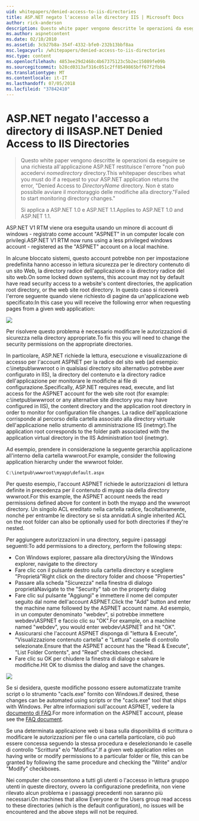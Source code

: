 ```yaml
---
uid: whitepapers/denied-access-to-iis-directories
title: ASP.NET negato l'accesso alle directory IIS | Microsoft Docs
author: rick-anderson
description: Questo white paper vengono descritte le operazioni da eseguire se una richiesta all'applicazione ASP.NET restituisce l'errore "accesso negato alla directory DirectoryName. Non è riuscito a s...
ms.author: aspnetcontent
ms.date: 02/10/2010
ms.assetid: 3cb27b8a-354f-4332-bfe0-232b13bbf8aa
msc.legacyurl: /whitepapers/denied-access-to-iis-directories
msc.type: content
ms.openlocfilehash: 4853ee29d2468c4b67375123c5b2ec15089fe09b
ms.sourcegitcommit: b28cd0313af316c051c2ff8549865bff67f2fbb4
ms.translationtype: MT
ms.contentlocale: it-IT
ms.lasthandoff: 07/05/2018
ms.locfileid: "37842410"
---
```

<a name="aspnet-denied-access-to-iis-directories"></a><span data-ttu-id="6d19d-104">ASP.NET negato l'accesso a directory di IIS</span><span class="sxs-lookup"><span data-stu-id="6d19d-104">ASP.NET Denied Access to IIS Directories</span></span>
====================
> <span data-ttu-id="6d19d-105">Questo white paper vengono descritte le operazioni da eseguire se una richiesta all'applicazione ASP.NET restituisce l'errore "non può accedervi *nomedirectory* directory.</span><span class="sxs-lookup"><span data-stu-id="6d19d-105">This whitepaper describes what you must do if a request to your ASP.NET application returns the error, "Denied Access to *DirectoryName* directory.</span></span> <span data-ttu-id="6d19d-106">Non è stato possibile avviare il monitoraggio delle modifiche alla directory."</span><span class="sxs-lookup"><span data-stu-id="6d19d-106">Failed to start monitoring directory changes."</span></span>
> 
> <span data-ttu-id="6d19d-107">Si applica a ASP.NET 1.0 e ASP.NET 1.1.</span><span class="sxs-lookup"><span data-stu-id="6d19d-107">Applies to ASP.NET 1.0 and ASP.NET 1.1.</span></span>


<span data-ttu-id="6d19d-108">ASP.NET V1 RTM viene ora eseguita usando un minore di account di windows - registrato come account "ASPNET" in un computer locale con privilegi.</span><span class="sxs-lookup"><span data-stu-id="6d19d-108">ASP.NET V1 RTM now runs using a less privileged windows account - registered as the "ASPNET" account on a local machine.</span></span>

<span data-ttu-id="6d19d-109">In alcune bloccato sistemi, questo account potrebbe non per impostazione predefinita hanno accesso in lettura sicurezza per le directory contenuto di un sito Web, la directory radice dell'applicazione o la directory radice del sito web.</span><span class="sxs-lookup"><span data-stu-id="6d19d-109">On some locked down systems, this account may not by default have read security access to a website's content directories, the application root directory, or the web site root directory.</span></span> <span data-ttu-id="6d19d-110">In questo caso si riceverà l'errore seguente quando viene richiesto di pagine da un'applicazione web specificato:</span><span class="sxs-lookup"><span data-stu-id="6d19d-110">In this case you will receive the following error when requesting pages from a given web application:</span></span>

![](denied-access-to-iis-directories/_static/image1.jpg)

<span data-ttu-id="6d19d-111">Per risolvere questo problema è necessario modificare le autorizzazioni di sicurezza nella directory appropriate.</span><span class="sxs-lookup"><span data-stu-id="6d19d-111">To fix this you will need to change the security permissions on the appropriate directories.</span></span>

<span data-ttu-id="6d19d-112">In particolare, ASP.NET richiede la lettura, esecuzione e visualizzazione di accesso per l'account ASPNET per la radice del sito web (ad esempio: c:\inetpub\wwwroot o in qualsiasi directory sito alternativo potrebbe aver configurato in IIS), la directory del contenuto e la directory radice dell'applicazione per monitorare le modifiche ai file di configurazione.</span><span class="sxs-lookup"><span data-stu-id="6d19d-112">Specifically, ASP.NET requires read, execute, and list access for the ASPNET account for the web site root (for example: c:\inetpub\wwwroot or any alternative site directory you may have configured in IIS), the content directory and the application root directory in order to monitor for configuration file changes.</span></span> <span data-ttu-id="6d19d-113">La radice dell'applicazione corrisponde al percorso della cartella associato alla directory virtuale dell'applicazione nello strumento di amministrazione IIS (inetmgr).</span><span class="sxs-lookup"><span data-stu-id="6d19d-113">The application root corresponds to the folder path associated with the application virtual directory in the IIS Administration tool (inetmgr).</span></span>

<span data-ttu-id="6d19d-114">Ad esempio, prendere in considerazione la seguente gerarchia applicazione all'interno della cartella wwwroot.</span><span class="sxs-lookup"><span data-stu-id="6d19d-114">For example, consider the following application hierarchy under the wwwroot folder.</span></span>

`C:\inetpub\wwwroot\myapp\default.aspx`

<span data-ttu-id="6d19d-115">Per questo esempio, l'account ASPNET richiede le autorizzazioni di lettura definite in precedenza per il contenuto di myapp sia della directory wwwroot.</span><span class="sxs-lookup"><span data-stu-id="6d19d-115">For this example, the ASPNET account needs the read permissions defined above for content in both the myapp and the wwwroot directory.</span></span> <span data-ttu-id="6d19d-116">Un singolo ACL ereditato nella cartella radice, facoltativamente, nonché per entrambe le directory se si sta annidati.</span><span class="sxs-lookup"><span data-stu-id="6d19d-116">A single inherited ACL on the root folder can also be optionally used for both directories if they're nested.</span></span>

<span data-ttu-id="6d19d-117">Per aggiungere autorizzazioni in una directory, seguire i passaggi seguenti:</span><span class="sxs-lookup"><span data-stu-id="6d19d-117">To add permissions to a directory, perform the following steps:</span></span>

- <span data-ttu-id="6d19d-118">Con Windows explorer, passare alla directory</span><span class="sxs-lookup"><span data-stu-id="6d19d-118">Using the Windows explorer, navigate to the directory</span></span>
- <span data-ttu-id="6d19d-119">Fare clic con il pulsante destro sulla cartella directory e scegliere "Proprietà"</span><span class="sxs-lookup"><span data-stu-id="6d19d-119">Right click on the directory folder and choose "Properties"</span></span>
- <span data-ttu-id="6d19d-120">Passare alla scheda "Sicurezza" nella finestra di dialogo proprietà</span><span class="sxs-lookup"><span data-stu-id="6d19d-120">Navigate to the "Security" tab on the property dialog</span></span>
- <span data-ttu-id="6d19d-121">Fare clic sul pulsante "Aggiungi" e immettere il nome del computer seguito dal nome dell'account ASPNET.</span><span class="sxs-lookup"><span data-stu-id="6d19d-121">Click the "Add" button and enter the machine name followed by the ASPNET account name.</span></span> <span data-ttu-id="6d19d-122">Ad esempio, in un computer denominato "webdev", si potrebbe immettere webdev\ASPNET e faccio clic su "OK".</span><span class="sxs-lookup"><span data-stu-id="6d19d-122">For example, on a machine named "webdev", you would enter webdev\ASPNET and hit "OK".</span></span>
- <span data-ttu-id="6d19d-123">Assicurarsi che l'account ASPNET disponga di "lettura &amp; Execute", "Visualizzazione contenuto cartella" e "Lettura" caselle di controllo selezionate.</span><span class="sxs-lookup"><span data-stu-id="6d19d-123">Ensure that the ASPNET account has the "Read &amp; Execute", "List Folder Contents", and "Read" checkboxes checked.</span></span>
- <span data-ttu-id="6d19d-124">Fare clic su OK per chiudere la finestra di dialogo e salvare le modifiche.</span><span class="sxs-lookup"><span data-stu-id="6d19d-124">Hit OK to dismiss the dialog and save the changes.</span></span>

![](denied-access-to-iis-directories/_static/image2.jpg)

<span data-ttu-id="6d19d-125">Se si desidera, queste modifiche possono essere automatizzate tramite script o lo strumento "cacls.exe" fornito con Windows.</span><span class="sxs-lookup"><span data-stu-id="6d19d-125">If desired, these changes can be automated using scripts or the "cacls.exe" tool that ships with Windows.</span></span> <span data-ttu-id="6d19d-126">Per altre informazioni sull'account ASPNET, vedere la [documento di FAQ](https://go.microsoft.com/fwlink/?LinkId=5828).</span><span class="sxs-lookup"><span data-stu-id="6d19d-126">For more information on the ASPNET account, please see the [FAQ document](https://go.microsoft.com/fwlink/?LinkId=5828).</span></span>

<span data-ttu-id="6d19d-127">Se una determinata applicazione web si basa sulla disponibilità di scrittura o modificare le autorizzazioni per file o una cartella particolare, ciò può essere concessa seguendo la stessa procedura e deselezionando le caselle di controllo "Scrittura" e/o "Modifica".</span><span class="sxs-lookup"><span data-stu-id="6d19d-127">If a given web application relies on having write or modify permissions to a particular folder or file, this can be granted by following the same procedure and checking the "Write" and/or "Modify" checkboxes.</span></span>

<span data-ttu-id="6d19d-128">Nei computer che consentono a tutti gli utenti o l'accesso in lettura gruppo utenti in queste directory, ovvero la configurazione predefinita, non viene rilevato alcun problema e i passaggi precedenti non saranno più necessari.</span><span class="sxs-lookup"><span data-stu-id="6d19d-128">On machines that allow Everyone or the Users group read access to these directories (which is the default configuration), no issues will be encountered and the above steps will not be required.</span></span>
